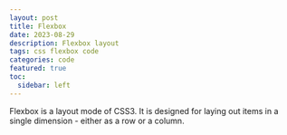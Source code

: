 ```yaml
---
layout: post
title: Flexbox
date: 2023-08-29
description: Flexbox layout
tags: css flexbox code
categories: code
featured: true
toc:
  sidebar: left
---
```


Flexbox is a layout mode of CSS3. It is designed for laying out items in a single dimension - either as a row or a column.
